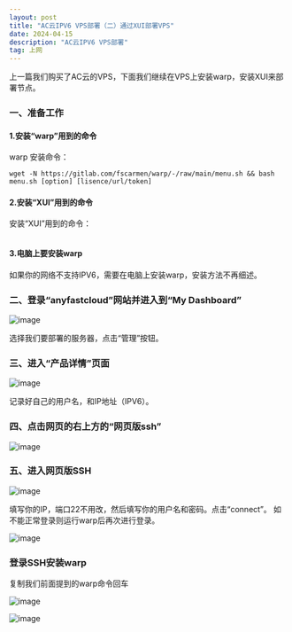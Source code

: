 ```yaml
---
layout: post
title: "AC云IPV6 VPS部署（二）通过XUI部署VPS"
date: 2024-04-15
description: "AC云IPV6 VPS部署"
tag: 上网
--- 
```

上一篇我们购买了AC云的VPS，下面我们继续在VPS上安装warp，安装XUI来部署节点。  
### 一、准备工作
#### 1.安装“warp”用到的命令
warp 安装命令：
```
wget -N https://gitlab.com/fscarmen/warp/-/raw/main/menu.sh && bash menu.sh [option] [lisence/url/token]

```
#### 2.安装“XUI”用到的命令  
安装“XUI”用到的命令：  

```

```

#### 3.电脑上要安装warp  

如果你的网络不支持IPV6，需要在电脑上安装warp，安装方法不再细述。  


### 二、登录“anyfastcloud”网站并进入到“My Dashboard”  

![image](https://github.com/hengdactn/ctnhb.github.io/assets/70909689/bfad3518-69f0-4b16-bcd2-c4bebd0a9b68)  

选择我们要部署的服务器，点击“管理”按钮。  

### 三、进入“产品详情”页面  

![image](https://github.com/hengdactn/ctnhb.github.io/assets/70909689/174ae689-3e01-48a5-a6a9-af026dce0769)  

记录好自己的用户名，和IP地址（IPV6）。  


### 四、点击网页的右上方的“网页版ssh”  

![image](https://github.com/hengdactn/ctnhb.github.io/assets/70909689/a467d6e6-f3f3-4254-95a6-f349d4716e32)  

### 五、进入网页版SSH  

![image](https://github.com/hengdactn/ctnhb.github.io/assets/70909689/1cb5bbe1-d453-4ee8-a285-958798fd06f6)  

填写你的IP，端口22不用改，然后填写你的用户名和密码。点击“connect”。  如不能正常登录则运行warp后再次进行登录。

![image](https://github.com/hengdactn/ctnhb.github.io/assets/70909689/3d5a7155-5551-42c9-8d75-67a874c458ef)


### 登录SSH安装warp    

复制我们前面提到的warp命令回车

![image](https://github.com/hengdactn/ctnhb.github.io/assets/70909689/2bde17cc-b884-420d-b0eb-7faa5dbead0c)

![image](https://github.com/hengdactn/ctnhb.github.io/assets/70909689/34d204c8-54eb-404a-8c97-a2db4cc3f2f8)








